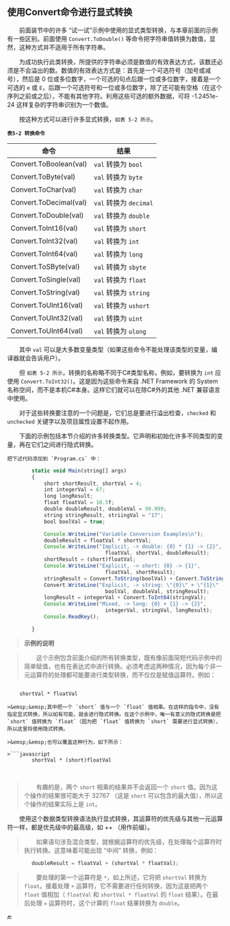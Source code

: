 ## 使用Convert命令进行显式转换

&emsp;&emsp;前面装节中的许多 “试一试”示例中使用的显式类型转换，与本章前面的示例有一些区别。前面使用 `Convert.ToDouble()` 等命令把字符串值转换为数值，显然，这种方式并不适用于所有字符串。

&emsp;&emsp;为成功执行此类转换，所提供的字符串必须是数值的有效表达方式，该数还必须是不会溢出的数。数值的有效表达方式是：首先是一个可选符号（加号或减号），然后是 0 位或多位数字，一个可选的句点后跟一位或多位数字，接着是一个可选的 `e` 或 `E`，后跟一个可选符号和一位或多位数字，除了还可能有空格（在这个序列之前或之后），不能有其他字符。利用这些可选的额外数据，可将 -1.2451e-24 这样复杂的字符串识别为一个数值。

&emsp;&emsp;按这种方式可以进行许多显式转换，`如表 5-2 所示`。

**`表5-2 转换命令`**

| 命令 | 结果 |
|-|-|
| Convert.ToBoolean(val) | `val` 转换为 `bool` |
| Convert.ToByte(val) | `val` 转换为 `byte` |
| Convert.ToChar(val) | `val` 转换为 `char` |
| Convert.ToDecimal(val) | `val` 转换为 `decimal` |
| Convert.ToDouble(val) | `val` 转换为 `double` |
| Convert.ToInt16(val) | `val` 转换为 `short` |
| Convert.ToInt32(val) | `val` 转换为 `int` |
| Convert.ToInt64(val) | `val` 转换为 `long` |
| Convert.ToSByte(val) | `val` 转换为 `sbyte` |
| Convert.ToSingle(val) | `val` 转换为 `float` |
| Convert.ToString(val) | `val` 转换为 `string` |
| Convert.ToUInt16(val) | `val` 转换为 `ushort` |
| Convert.ToUInt32(val) | `val` 转换为 `uint` |
| Convert.ToUInt64(val) | `val` 转换为 `ulong` |

&emsp;&emsp;其中 `val` 可以是大多数变量类型（如果这些命令不能处理该类型的变量，编译器就会告诉用户）。

&emsp;&emsp;但 `如表 5-2 所示`，转换的名称略不同于C#类型名称，例如，要转换为 `int` 应使用 `Convert.ToInt32()`。这是因为这些命令来自 .NET Framework 的 System 名称空间，而不是本机C#本身。这样它们就可以在除C#外的其他 .NET 兼容语言中使用。

&emsp;&emsp;对于这些转换要注意的一个问题是，它们总是要进行溢出检查，`checked` 和 `unchecked` 关键字以及项目属性设置不起作用。

&emsp;&emsp;下面的示例包括本节介绍的许多转换类型。它声明和初始化许多不同类型的变量，再在它们之间进行隐式转换。

    把下述代码添加到 `Program.cs` 中：

```javascript
        static void Main(string[] args)
        {
            short shortResult, shortVal = 4;
            int integerVal = 67;
            long longResult;
            float floatVal = 10.5f;
            double doubleResult, doubleVal = 99.999;
            string stringResult, striingVal = "17";
            bool boolVal = true;

            Console.WriteLine("Variable Conversion Examples\n");
            doubleResult = floatVal * shortVal;
            Console.WriteLine("Implicit, -> double: {0} * {1} -> {2}",
                                floatVal, shortVal, doubleResult);
            shortResult = (short)floatVal;
            Console.WriteLine("Explicit, -> short: {0} -> {1}",
                                floatVal, shortResult);
            stringResult = Convert.ToString(boolVal) + Convert.ToString(doubleVal);
            Convert.WriteLine("Explicit, -> string: \"{0}\" + \"{1}\" -> {2} ",
                                boolVal, doubleVal, stringResult);
            longResult = integerVal + Convert.ToInt64(stringVal);
            Console.WriteLine("Mixed, -> long: {0} + {1} -> {2}",
                                integerVal, stringVal, longResult);
            Console.ReadKey();

        }
```



>**示例的说明**

>&emsp;&emsp;这个示例包含前面介绍的所有转换类型，既有像前面简短代码示例中的简单赋值，也有在表达式中进行转换。必须考虑这两种情况，因为每个非一元运算符的处理都可能要进行类型转换，而不仅仅是赋值运算符。例如：

>```javascript
        shortVal * floatVal
```
>&emsp;&emsp;其中把一个 `short` 值与一个 `float` 值相乘。在这样的指令中，没有指定显式转换，所以如有可能，就会进行隐式转换。在这个示例中，唯一有意义的隐式转换是把 `short` 值转换为 `float`（因为把 `float` 值转换为 `short` 需要进行显式转换），所以这里将使用隐式转换。

>&emsp;&emsp;也可以覆盖这种行为，如下所示：

>```javascript
        shortVal * (short)floatVal
```

<br>

>&emsp;&emsp;有趣的是，两个 `short` 相乘的结果并不会返回一个 `short` 值。因为这个操作的结果很可能大于 32767 （这是 `short` 可以包含的最大值），所以这个操作的结果实际上是 `int`。

&emsp;&emsp;使用这个数据类型转换语法执行显式转换，其运算符的优先级与其他一元运算符一样，都是优先级中的最高级，如 ++ （用作前缀）。



>&emsp;&emsp;如果语句涉及混合类型，就根据运算符的优先级，在处理每个运算符时执行转换。这意味着可能出现 “中间” 转换，例如：

```javascript
        doubleResult = floatVal + (shortVal * floatVal);
```

>&emsp;&emsp;要处理的第一个运算符是 `*`，如上所述，它将把 `shortVal` 转换为 `float`。接着处理 `+` 运算符，它不需要进行任何转换，因为这是把两个 `float` 值相加（ `floatVal` 和 `shortVal * floatVal` 的 `float` 结果）。在最后处理 `=` 运算符时，这个计算的 `float` 结果转换为 `double`。





🔚